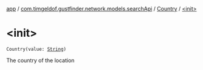 [app](../../index.md) / [com.timgeldof.gustfinder.network.models.searchApi](../index.md) / [Country](index.md) / [&lt;init&gt;](./-init-.md)

# &lt;init&gt;

`Country(value: `[`String`](https://kotlinlang.org/api/latest/jvm/stdlib/kotlin/-string/index.html)`)`

The country of the location

